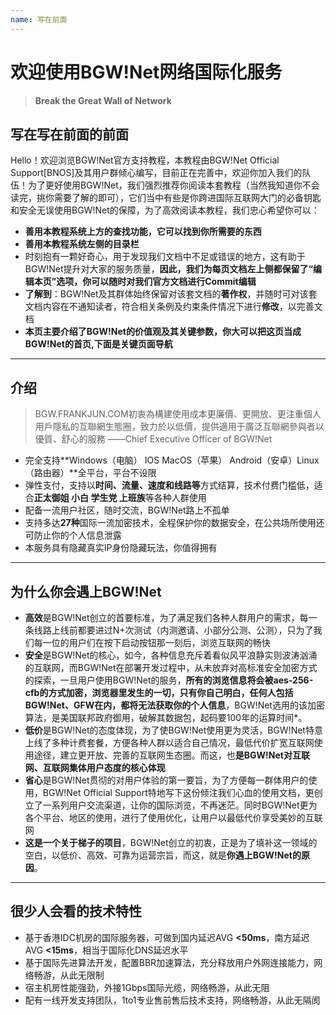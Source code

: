 ```yaml
---
name: 写在前面
---
```


# 欢迎使用BGW!Net网络国际化服务
> **Break the Great Wall of Network**

## 写在写在前面的前面
Hello！欢迎浏览BGW!Net官方支持教程，本教程由BGW!Net Official Support[BNOS]及其用户群倾心编写，目前正在完善中，欢迎你加入我们的队伍！为了更好使用BGW!Net，我们强烈推荐你阅读本套教程（当然我知道你不会读完，挑你需要了解的即可），它们当中有些是你跨进国际互联网大门的必备钥匙和安全无误使用BGW!Net的保障，为了高效阅读本教程，我们忠心希望你可以：

 - **善用本教程系统上方的查找功能，它可以找到你所需要的东西**
 - **善用本教程系统左侧的目录栏**
 - 时刻抱有一颗好奇心，用于发现我们文档中不足或错误的地方，这有助于BGW!Net提升对大家的服务质量，**因此，我们为每页文档左上侧都保留了“编辑本页”选项，你可以随时对我们官方文档进行Commit编辑**
 - **了解到**：BGW!Net及其群体始终保留对该套文档的**著作权**，并随时可对该套文档内容在不通知读者，符合相关条例及约束条件情况下进行**修改**，以完善文档
 - **本页主要介绍了BGW!Net的价值观及其关键参数，你大可以把这页当成BGW!Net的首页,下面是关键页面导航**


----------


## 介绍

> BGW.FRANKJUN.COM初衷為構建使用成本更廉價、更開放、更注重個人用戶隱私的互聯網生態圈，致力於以低價，提供適用于廣泛互聯網參與者以優質、舒心的服務
——Chief Executive Officer of BGW!Net

 - 完全支持**Windows（电脑） IOS MacOS（苹果） Android（安卓）Linux（路由器）**全平台，平台不设限
 - 弹性支付，支持以**时间、流量、速度和线路等**方式结算，技术付费门槛低，适合**正太御姐 小白 学生党 上班族**等各种人群使用
 - 配备一流用户社区，随时交流，BGW!Net路上不孤单
 - 支持多达**27种**国际一流加密技术，全程保护你的数据安全，在公共场所使用还可防止你的个人信息泄露
 - 本服务具有隐藏真实IP身份隐藏玩法，你值得拥有


----------


 
## 为什么你会遇上BGW!Net 
 - **高效**是BGW!Net创立的首要标准，为了满足我们各种人群用户的需求，每一条线路上线前都要进过N+次测试（内测邀请、小部分公测、公测），只为了我们每一位的用户们在按下启动按钮那一刻后，浏览互联网的畅快
 - **安全**是BGW!Net的核心，如今，各种信息充斥着看似风平浪静实则波涛汹涌的互联网，而BGW!Net在部署开发过程中，从未放弃对高标准安全加密方式的探索，一旦用户使用BGW!Net的服务，**所有的浏览信息将会被aes-256-cfb的方式加密，浏览器里发生的一切，只有你自己明白，任何人包括BGW!Net、GFW在内，都将无法获取你的个人信息**，BGW!Net选用的该加密算法，是美国联邦政府御用，破解其数据包，起码要100年的运算时间*。
 - **低价**是BGW!Net的态度体现，为了使BGW!Net使用更为灵活，BGW!Net特意上线了多种计费套餐，方便各种人群以适合自己情况，最低代价扩宽互联网使用途径，建立更开放、完善的互联网生态圈。而这，也**是BGW!Net对互联网、互联网集体用户态度的核心体现**
 - **省心**是BGW!Net贯彻的对用户体验的第一要旨，为了方便每一群体用户的使用，BGW!Net Official Support特地写下这份倾注我们心血的使用文档，更创立了一系列用户交流渠道，让你的国际浏览，不再迷茫。同时BGW!Net更为各个平台、地区的使用，进行了使用优化，让用户以最低代价享受美妙的互联网
 - **这是一个关于梯子的项目**，BGW!Net创立的初衷，正是为了填补这一领域的空白，以低价、高效、可靠为运营宗旨，而这，就是**你遇上BGW!Net的原因**。

----------


## 很少人会看的技术特性
- 基于香港IDC机房的国际服务器，可做到国内延迟AVG **<50ms**，南方延迟AVG **<15ms**，相当于国际化DNS延迟水平
- 基于国际先进算法开发，配置BBR加速算法，充分释放用户外网连接能力，网络畅游，从此无限制
- 宿主机房性能强劲，外接1Gbps国际光缆，网络畅游，从此无阻
- 配有一线开发支持团队，1to1专业售前售后技术支持，网络畅游，从此无隔阂
